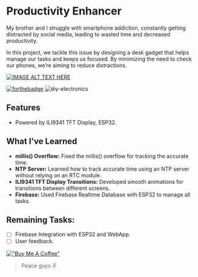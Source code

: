 # Productivity Enhancer 
My brother and I struggle with smartphone addiction, constantly getting distracted by social media, leading to wasted time and decreased productivity. 

In this project, we tackle this issue by designing a desk gadget that helps manage our tasks and keeps us focused. By minimizing the need to check our phones, we’re aiming to reduce distractions.

[![IMAGE ALT TEXT HERE](https://img.youtube.com/vi/YTt_m9mckV0/0.jpg)](https://www.youtube.com/watch?v=YTt_m9mckV0)

[![forthebadge](https://forthebadge.com/images/badges/built-with-love.svg)](https://forthebadge.com)
![diy-electronics](https://github.com/user-attachments/assets/eb3654f7-2827-4576-af1b-261f304a3b02)
## Features
- Powered by ILI9341 TFT Display, ESP32.

## What I've Learned
- **millis() Overflow:** Fixed the millis() overflow for tracking the accurate time.
- **NTP Server:** Learned how to track accurate time using an NTP server without relying on an RTC module.
- **ILI9341 TFT Display Transitions:** Developed smooth animations for transitions between different screens.
- **Firebase:** Used Firebase Realtime Database with ESP32 to manage all tasks.

## Remaining Tasks:
- [ ] Firebase Integration with ESP32 and WebApp.
- [ ] User feedback.

<be>

[!["Buy Me A Coffee"](https://www.buymeacoffee.com/assets/img/custom_images/orange_img.png)](https://www.buymeacoffee.com/lakshyagupta7089)

> Peace guys ✌️
